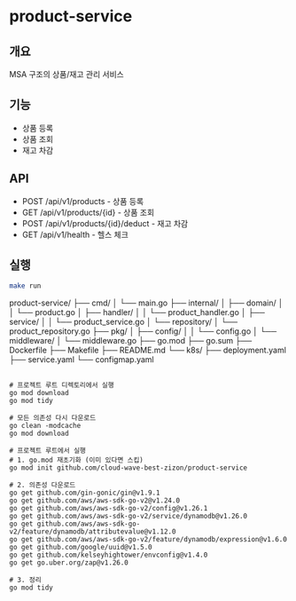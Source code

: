 # product-service

## 개요
MSA 구조의 상품/재고 관리 서비스

## 기능
- 상품 등록
- 상품 조회
- 재고 차감

## API
- POST /api/v1/products - 상품 등록
- GET /api/v1/products/{id} - 상품 조회
- POST /api/v1/products/{id}/deduct - 재고 차감
- GET /api/v1/health - 헬스 체크

## 실행
```bash
make run

```
product-service/
├── cmd/
│   └── main.go
├── internal/
│   ├── domain/
│   │   └── product.go
│   ├── handler/
│   │   └── product_handler.go
│   ├── service/
│   │   └── product_service.go
│   └── repository/
│       └── product_repository.go
├── pkg/
│   ├── config/
│   │   └── config.go
│   └── middleware/
│       └── middleware.go
├── go.mod
├── go.sum
├── Dockerfile
├── Makefile
├── README.md
└── k8s/
    ├── deployment.yaml
    ├── service.yaml
    └── configmap.yaml
```

# 프로젝트 루트 디렉토리에서 실행
go mod download
go mod tidy

# 모든 의존성 다시 다운로드
go clean -modcache
go mod download

# 프로젝트 루트에서 실행
# 1. go.mod 재초기화 (이미 있다면 스킵)
go mod init github.com/cloud-wave-best-zizon/product-service

# 2. 의존성 다운로드
go get github.com/gin-gonic/gin@v1.9.1
go get github.com/aws/aws-sdk-go-v2@v1.24.0
go get github.com/aws/aws-sdk-go-v2/config@v1.26.1
go get github.com/aws/aws-sdk-go-v2/service/dynamodb@v1.26.0
go get github.com/aws/aws-sdk-go-v2/feature/dynamodb/attributevalue@v1.12.0
go get github.com/aws/aws-sdk-go-v2/feature/dynamodb/expression@v1.6.0
go get github.com/google/uuid@v1.5.0
go get github.com/kelseyhightower/envconfig@v1.4.0
go get go.uber.org/zap@v1.26.0

# 3. 정리
go mod tidy